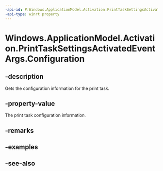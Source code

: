 ```yaml
---
-api-id: P:Windows.ApplicationModel.Activation.PrintTaskSettingsActivatedEventArgs.Configuration
-api-type: winrt property
---
```


<!-- Property syntax
public Windows.Devices.Printers.Extensions.PrintTaskConfiguration Configuration { get; }
-->

# Windows.ApplicationModel.Activation.PrintTaskSettingsActivatedEventArgs.Configuration

## -description
Gets the configuration information for the print task.

## -property-value
The print task configuration information.

## -remarks

## -examples

## -see-also
